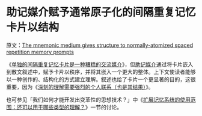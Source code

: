 # 助记媒介赋予通常原子化的间隔重复记忆卡片以结构

原文：[The mnemonic medium gives structure to normally-atomized spaced repetition memory prompts](https://notes.andymatuschak.org/z5YjgWTaYfhWLrEbysgmDfFRcZ1yxgLeBeZac)

《[单独的间隔重复记忆卡片是一种糟糕的交流媒介](https://notes.andymatuschak.org/z1YhDPWyvzzkC79LFcF4DSTanKpEGpic8bAe)》，但[助记媒介](https://notes.andymatuschak.org/z4rRX3qwSSJRsEkdXKwH2shamgHNeRthrMLiF)通过将卡片嵌入到散文叙述中，赋予卡片以秩序，并将其嵌入一个更大的整体。上下文使读者能够以一种创作的、结构化的方式建立理解。叙述也给了卡片一个更显著的目的，这很重要，因为《[深刻的理解需要强烈的个人联系（也是其结果）](https://notes.andymatuschak.org/z5gCpoFJJThDFHK1a7Vv3ssxF3kkjeRaTrJHK)》。

也可参见「我们如何才能开发出变革性的思想技术？」中《[扩展记忆系统的使用范围：还可以用于哪些类型的理解？](https://numinous.productions/ttft/#expanding-memory-system-scope)》一节的讨论。
